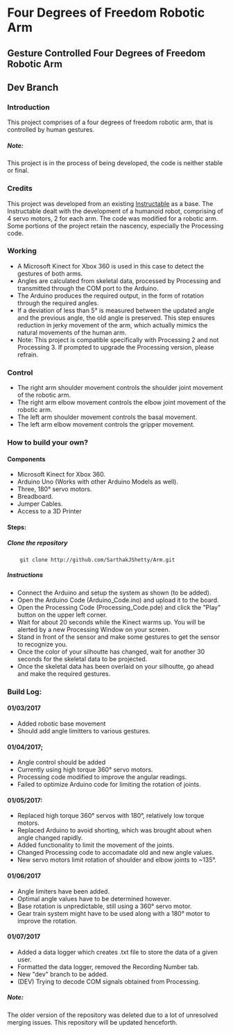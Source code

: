 # Four Degrees of Freedom Robotic Arm
## Gesture Controlled Four Degrees of Freedom Robotic Arm

## Dev Branch

### Introduction
This project comprises of a four degrees of freedom robotic arm, that is controlled by human gestures.

##### Note:
This project is in the process of being developed, the code is neither stable or final.

### Credits
This project was developed from an existing [Instructable](http://www.instructables.com/id/Kinect-Controlled-Arms/) as a base. The Instructable dealt with the development of a humanoid robot, comprising of 4 servo motors, 2 for each arm. The code was modified for a robotic arm. Some portions of the project retain the nascency, especially the Processing code.

### Working
- A Microsoft Kinect for Xbox 360 is used in this case to detect the gestures of both arms.
- Angles are calculated from skeletal data, processed by Processing and transmitted through the COM port to the Arduino.
- The Arduino produces the required output, in the form of rotation through the required angles.
- If a deviation of less than 5° is measured between the updated angle and the previous angle, the old angle is preserved. This step ensures reduction in jerky movement of the arm, which actually mimics the natural movements of the human arm.
- Note: This project is compatible specifically with Processing 2 and not Processing 3. If prompted to upgrade the Processing version, please refrain.

### Control
- The right arm shoulder movement controls the shoulder joint movement of the robotic arm.
- The right arm elbow movement controls the elbow joint movement of the robotic arm.
- The left arm shoulder movement controls the basal movement.
- The left arm elbow movement controls the gripper movement.

### How to build your own?

#### Components
- Microsoft Kinect for Xbox 360.
- Arduino Uno (Works with other Arduino Models as well).
- Three, 180° servo motors.
- Breadboard.
- Jumper Cables.
- Access to a 3D Printer

#### Steps:

##### Clone the repository
```
	git clone http://github.com/SarthakJShetty/Arm.git
```
##### Instructions

- Connect the Arduino and setup the system as shown (to be added).
- Open the Arduino Code (Arduino_Code.ino) and upload it to the board.
- Open the Processing Code (Processing_Code.pde) and click the "Play" button on the upper left corner.
- Wait for about 20 seconds while the Kinect warms up. You will be alerted by a new Processing Window on your screen.
- Stand in front of the sensor and make some gestures to get the sensor to recognize you.
- Once the color of your silhoutte has changed, wait for another 30 seconds for the skeletal data to be projected.
- Once the skeletal data has been overlaid on your silhoutte, go ahead and make the required gestures.

### Build Log:

#### 01/03/2017
- Added robotic base movement
- Should add angle limitters to various gestures.

#### 01/04/2017;
- Angle control should be added
- Currently using high torque 360° servo motors.
- Processing code modified to improve the angular readings.
- Failed to optimize Arduino code for limiting the rotation of joints.

#### 01/05/2017:
- Replaced high torque 360° servos with 180°, relatively low torque motors.
- Replaced Arduino to avoid shorting, which was brought about when angle changed rapidly.
- Added functionality to limit the movement of the joints.
- Changed Processing code to accomadate old and new angle values.
- New servo motors limit rotation of shoulder and elbow joints to ~135°.

#### 01/06/2017
- Angle limiters have been added.
- Optimal angle values have to be determined however.
- Base rotation is unpredictable, still using a 360° servo motor.
- Gear train system might have to be used along with a 180° motor to improve the rotation.

#### 01/07/2017
- Added a data logger which creates .txt file to store the data of a given user.
- Formatted the data logger, removed the Recording Number tab.
- New "dev" branch to be added.
- (DEV) Trying to decode COM signals obtained from Processing.

##### Note:
The older version of the repository was deleted due to a lot of unresolved merging issues. This repository will be updated henceforth.